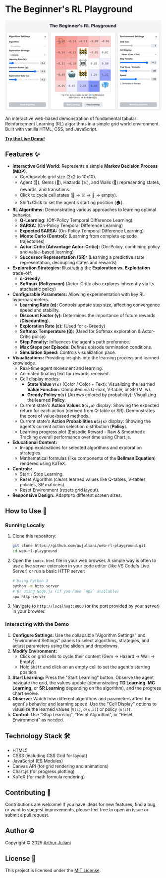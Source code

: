 # The Beginner's RL Playground

![banner](banner.png)

An interactive web-based demonstration of fundamental tabular Reinforcement Learning (RL) algorithms in a simple grid world environment. Built with vanilla HTML, CSS, and JavaScript.

**[Try the Live Demo!](https://awjuliani.github.io/web-rl-playground/)**

## Features ✨

*   **Interactive Grid World:** Represents a simple **Markov Decision Process (MDP)**.
    *   Configurable grid size (2x2 to 10x10).
    *   Agent (🤖), Gems (💎), Hazards (☠️), and Walls (🚧) representing states, rewards, and transitions.
    *   Click to cycle cell states (💎 -> ☠️ -> 🚧 -> empty).
    *   Shift+Click to set the agent's starting position (🏠).
*   **RL Algorithms:** Demonstrating various approaches to learning optimal behavior.
    *   **Q-Learning:** (Off-Policy Temporal Difference Learning)
    *   **SARSA:** (On-Policy Temporal Difference Learning)
    *   **Expected SARSA:** (On-Policy Temporal Difference Learning)
    *   **Monte Carlo (Control):** (Learning from complete episode trajectories)
    *   **Actor-Critic (Advantage Actor-Critic):** (On-Policy, combining policy and value-based learning)
    *   **Successor Representation (SR):** (Learning a predictive state representation, decoupling states and rewards)
*   **Exploration Strategies:** Illustrating the **Exploration vs. Exploitation** trade-off.
    *   **ε-Greedy**
    *   **Softmax (Boltzmann)** (Actor-Critic also explores inherently via its stochastic policy)
*   **Configurable Parameters:** Allowing experimentation with key RL hyperparameters.
    *   **Learning Rate (α):** Controls update step size, affecting convergence speed and stability.
    *   **Discount Factor (γ):** Determines the importance of future rewards (**Discounting**).
    *   **Exploration Rate (ε):** (Used for ε-Greedy)
    *   **Softmax Temperature (β):** (Used for Softmax exploration & Actor-Critic policy)
    *   **Step Penalty:** Influences the agent's path preference.
    *   **Max Steps per Episode:** Defines episode termination conditions.
    *   **Simulation Speed:** Controls visualization pace.
*   **Visualizations:** Providing insights into the learning process and learned knowledge.
    *   Real-time agent movement and learning.
    *   Animated floating text for rewards received.
    *   Cell display modes:
        *   **State Value `V(s)`** (Color / Color + Text): Visualizing the learned **Value Function**. Computed via Q-max, V-table, or SR (M, w).
        *   **Greedy Policy `π(s)`** (Arrows colored by probability): Visualizing the learned **Policy**.
    *   Current state's **Action Values `Q(s,a)`** display: Showing the expected return for each action (derived from Q-table or SR). Demonstrates the core of value-based methods.
    *   Current state's **Action Probabilities `π(a|s)`** display: Showing the agent's current action selection distribution (**Policy**).
    *   Learning progress plot (Episodic Reward - Raw & Smoothed): Tracking overall performance over time using Chart.js.
*   **Educational Content:**
    *   In-app explanations for selected algorithms and exploration strategies.
    *   Mathematical formulas (like components of the **Bellman Equation**) rendered using KaTeX.
*   **Controls:**
    *   Start / Stop Learning.
    *   Reset Algorithm (clears learned values like Q-tables, V-tables, policies, SR matrices).
    *   Reset Environment (resets grid layout).
*   **Responsive Design:** Adapts to different screen sizes.

## How to Use 🚀

### Running Locally

1.  Clone this repository:
    ```bash
    git clone https://github.com/awjuliani/web-rl-playground.git
    cd web-rl-playground
    ```
2.  Open the `index.html` file in your web browser. A simple way is often to use a live server extension in your code editor (like VS Code's Live Server) or run a basic HTTP server:
    ```bash
    # Using Python 3
    python -m http.server
    # Or using Node.js (if you have `npx` available)
    npx http-server
    ```
3.  Navigate to `http://localhost:8000` (or the port provided by your server) in your browser.

### Interacting with the Demo

1.  **Configure Settings:** Use the collapsible "Algorithm Settings" and "Environment Settings" panels to select algorithms, strategies, and adjust parameters using the sliders and dropdowns.
2.  **Modify Environment:**
    *   Click on grid cells to cycle their content (Gem -> Hazard -> Wall -> Empty).
    *   Hold `Shift` and click on an empty cell to set the agent's starting position.
3.  **Start Learning:** Press the "Start Learning" button. Observe the agent navigate the grid, the values update (demonstrating **TD Learning**, **MC Learning**, or **SR Learning** depending on the algorithm), and the progress chart evolve.
4.  **Observe:** Watch how different algorithms and parameters affect the agent's behavior and learning speed. Use the "Cell Display" options to visualize the learned values (`V(s)`, `Q(s,a)`) or policy (`π(s)`).
5.  **Control:** Use "Stop Learning", "Reset Algorithm", or "Reset Environment" as needed.

## Technology Stack 🛠️

*   HTML5
*   CSS3 (including CSS Grid for layout)
*   JavaScript (ES Modules)
*   Canvas API (for grid rendering and animations)
*   Chart.js (for progress plotting)
*   KaTeX (for math formula rendering)

## Contributing 🤝

Contributions are welcome! If you have ideas for new features, find a bug, or want to suggest improvements, please feel free to open an issue or submit a pull request.

## Author ©️

Copyright &copy; 2025 [Arthur Juliani](https://awjuliani.github.io)

## License 📄

This project is licensed under the [MIT License](LICENSE).
